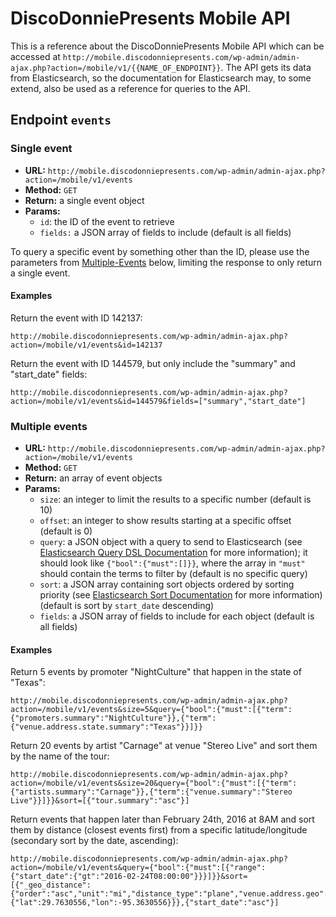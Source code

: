 # DiscoDonniePresents Mobile API

This is a reference about the DiscoDonniePresents Mobile API which can be accessed at `http://mobile.discodonniepresents.com/wp-admin/admin-ajax.php?action=/mobile/v1/{{NAME_OF_ENDPOINT}}`. The API gets its data from Elasticsearch, so the documentation for Elasticsearch may, to some extend, also be used as a reference for queries to the API.

## Endpoint `events`

### Single event

* **URL:** `http://mobile.discodonniepresents.com/wp-admin/admin-ajax.php?action=/mobile/v1/events`
* **Method:** `GET`
* **Return:** a single event object
* **Params:**
    * `id`: the ID of the event to retrieve
    * `fields:` a JSON array of fields to include (default is all fields)

To query a specific event by something other than the ID, please use the parameters from [Multiple-Events](#multiple-events) below, limiting the response to only return a single event.

#### Examples

Return the event with ID 142137:

```
http://mobile.discodonniepresents.com/wp-admin/admin-ajax.php?action=/mobile/v1/events&id=142137
```

Return the event with ID 144579, but only include the "summary" and "start_date" fields:

```
http://mobile.discodonniepresents.com/wp-admin/admin-ajax.php?action=/mobile/v1/events&id=144579&fields=["summary","start_date"]
```

### Multiple events

* **URL:** `http://mobile.discodonniepresents.com/wp-admin/admin-ajax.php?action=/mobile/v1/events`
* **Method:** `GET`
* **Return:** an array of event objects
* **Params:**
    * `size`: an integer to limit the results to a specific number (default is 10)
    * `offset`: an integer to show results starting at a specific offset (default is 0)
    * `query`: a JSON object with a query to send to Elasticsearch (see [Elasticsearch Query DSL Documentation](https://www.elastic.co/guide/en/elasticsearch/reference/2.x/query-dsl.html) for more information); it should look like `{"bool":{"must":[]}}`, where the array in `"must"` should contain the terms to filter by (default is no specific query)
    * `sort`: a JSON array containing sort objects ordered by sorting priority (see [Elasticsearch Sort Documentation](https://www.elastic.co/guide/en/elasticsearch/reference/2.x/search-request-sort.html) for more information) (default is sort by `start_date` descending)
    * `fields`: a JSON array of fields to include for each object (default is all fields)

#### Examples

Return 5 events by promoter "NightCulture" that happen in the state of "Texas":

```
http://mobile.discodonniepresents.com/wp-admin/admin-ajax.php?action=/mobile/v1/events&size=5&query={"bool":{"must":[{"term":{"promoters.summary":"NightCulture"}},{"term":{"venue.address.state.summary":"Texas"}}]}}
```

Return 20 events by artist "Carnage" at venue "Stereo Live" and sort them by the name of the tour:

```
http://mobile.discodonniepresents.com/wp-admin/admin-ajax.php?action=/mobile/v1/events&size=20&query={"bool":{"must":[{"term":{"artists.summary":"Carnage"}},{"term":{"venue.summary":"Stereo Live"}}]}}&sort=[{"tour.summary":"asc"}]
```

Return events that happen later than February 24th, 2016 at 8AM and sort them by distance (closest events first) from a specific latitude/longitude (secondary sort by the date, ascending):

```
http://mobile.discodonniepresents.com/wp-admin/admin-ajax.php?action=/mobile/v1/events&query={"bool":{"must":[{"range":{"start_date":{"gt":"2016-02-24T08:00:00"}}}]}}&sort=[{"_geo_distance":{"order":"asc","unit":"mi","distance_type":"plane","venue.address.geo":{"lat":29.7630556,"lon":-95.3630556}}},{"start_date":"asc"}]
```
